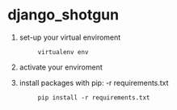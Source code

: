 # django_shotgun

1. set-up your virtual enviroment

            virtualenv env



2. activate your enviroment

3. install packages with pip: -r requirements.txt

            pip install -r requirements.txt
